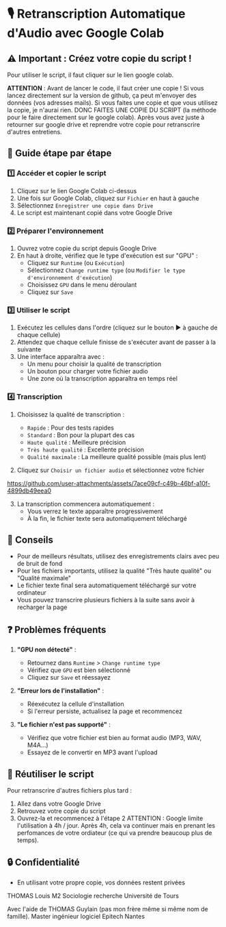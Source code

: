 # 🎙️ Retranscription Automatique d'Audio avec Google Colab

## ⚠️ Important : Créez votre copie du script !

Pour utiliser le script, il faut cliquer sur le lien google colab.

**ATTENTION** : Avant de lancer le code, il faut créer une copie ! Si vous lancez directement sur la version de github, ça peut m'envoyer des données (vos adresses mails). Si vous faites une copie et que vous utilisez la copie, je n'aurai rien. DONC FAITES UNE COPIE DU SCRIPT (la méthode pour le faire directement sur le google colab). Après vous avez juste à retourner sur google drive et reprendre votre copie pour retranscrire d'autres entretiens.

## 📝 Guide étape par étape

### 1️⃣ Accéder et copier le script
1. Cliquez sur le lien Google Colab ci-dessus
2. Une fois sur Google Colab, cliquez sur `Fichier` en haut à gauche
3. Sélectionnez `Enregistrer une copie dans Drive`
4. Le script est maintenant copié dans votre Google Drive

### 2️⃣ Préparer l'environnement
1. Ouvrez votre copie du script depuis Google Drive
2. En haut à droite, vérifiez que le type d'exécution est sur "GPU" :
   - Cliquez sur `Runtime` (ou `Exécution`)
   - Sélectionnez `Change runtime type` (ou `Modifier le type d'environnement d'exécution`)
   - Choisissez `GPU` dans le menu déroulant
   - Cliquez sur `Save`

### 3️⃣ Utiliser le script
1. Exécutez les cellules dans l'ordre (cliquez sur le bouton ▶️ à gauche de chaque cellule)
2. Attendez que chaque cellule finisse de s'exécuter avant de passer à la suivante
3. Une interface apparaîtra avec :
   - Un menu pour choisir la qualité de transcription
   - Un bouton pour charger votre fichier audio
   - Une zone où la transcription apparaîtra en temps réel

### 4️⃣ Transcription
1. Choisissez la qualité de transcription :
   - `Rapide` : Pour des tests rapides
   - `Standard` : Bon pour la plupart des cas
   - `Haute qualité` : Meilleure précision
   - `Très haute qualité` : Excellente précision
   - `Qualité maximale` : La meilleure qualité possible (mais plus lent)

2. Cliquez sur `Choisir un fichier audio` et sélectionnez votre fichier


https://github.com/user-attachments/assets/7ace09cf-c49b-46bf-a10f-4899db49eea0


   
3. La transcription commencera automatiquement :
   - Vous verrez le texte apparaître progressivement
   - À la fin, le fichier texte sera automatiquement téléchargé

## 📌 Conseils
- Pour de meilleurs résultats, utilisez des enregistrements clairs avec peu de bruit de fond
- Pour les fichiers importants, utilisez la qualité "Très haute qualité" ou "Qualité maximale"
- Le fichier texte final sera automatiquement téléchargé sur votre ordinateur
- Vous pouvez transcrire plusieurs fichiers à la suite sans avoir à recharger la page

## ❓ Problèmes fréquents

1. **"GPU non détecté"** :
   - Retournez dans `Runtime` > `Change runtime type`
   - Vérifiez que `GPU` est bien sélectionné
   - Cliquez sur `Save` et réessayez

2. **"Erreur lors de l'installation"** :
   - Réexécutez la cellule d'installation
   - Si l'erreur persiste, actualisez la page et recommencez

3. **"Le fichier n'est pas supporté"** :
   - Vérifiez que votre fichier est bien au format audio (MP3, WAV, M4A...)
   - Essayez de le convertir en MP3 avant l'upload

## 💾 Réutiliser le script
Pour retranscrire d'autres fichiers plus tard :
1. Allez dans votre Google Drive
2. Retrouvez votre copie du script
3. Ouvrez-la et recommencez à l'étape 2
ATTENTION : Google limite l'utilisation à 4h / jour. Après 4h, cela va continuer mais en prenant les perfomances de votre ordiateur (ce qui va prendre beaucoup plus de temps).

## 🔒 Confidentialité
- En utilisant votre propre copie, vos données restent privées


THOMAS Louis 
M2 Sociologie recherche
Université de Tours

Avec l'aide de THOMAS Guylain (pas mon frère même si même nom de famille).
Master ingénieur logiciel
Epitech Nantes

